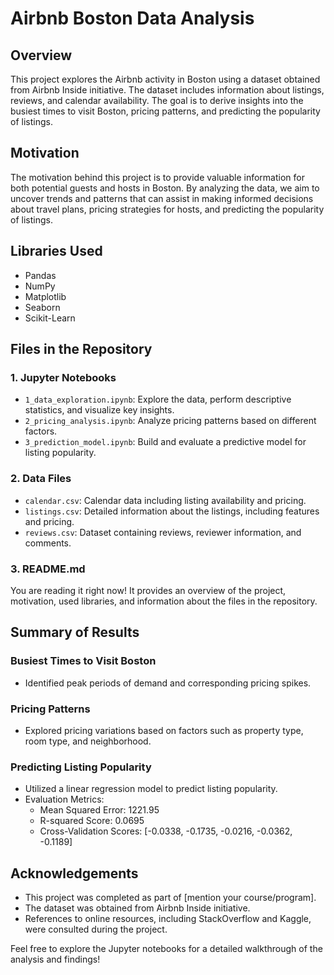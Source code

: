 # Airbnb Boston Data Analysis

## Overview
This project explores the Airbnb activity in Boston using a dataset obtained from Airbnb Inside initiative. The dataset includes information about listings, reviews, and calendar availability. The goal is to derive insights into the busiest times to visit Boston, pricing patterns, and predicting the popularity of listings.

## Motivation
The motivation behind this project is to provide valuable information for both potential guests and hosts in Boston. By analyzing the data, we aim to uncover trends and patterns that can assist in making informed decisions about travel plans, pricing strategies for hosts, and predicting the popularity of listings.

## Libraries Used
- Pandas
- NumPy
- Matplotlib
- Seaborn
- Scikit-Learn

## Files in the Repository

### 1. Jupyter Notebooks
- `1_data_exploration.ipynb`: Explore the data, perform descriptive statistics, and visualize key insights.
- `2_pricing_analysis.ipynb`: Analyze pricing patterns based on different factors.
- `3_prediction_model.ipynb`: Build and evaluate a predictive model for listing popularity.

### 2. Data Files
- `calendar.csv`: Calendar data including listing availability and pricing.
- `listings.csv`: Detailed information about the listings, including features and pricing.
- `reviews.csv`: Dataset containing reviews, reviewer information, and comments.

### 3. README.md
You are reading it right now! It provides an overview of the project, motivation, used libraries, and information about the files in the repository.

## Summary of Results

### Busiest Times to Visit Boston
- Identified peak periods of demand and corresponding pricing spikes.

### Pricing Patterns
- Explored pricing variations based on factors such as property type, room type, and neighborhood.

### Predicting Listing Popularity
- Utilized a linear regression model to predict listing popularity.
- Evaluation Metrics:
  - Mean Squared Error: 1221.95
  - R-squared Score: 0.0695
  - Cross-Validation Scores: [-0.0338, -0.1735, -0.0216, -0.0362, -0.1189]

## Acknowledgements
- This project was completed as part of [mention your course/program].
- The dataset was obtained from Airbnb Inside initiative.
- References to online resources, including StackOverflow and Kaggle, were consulted during the project.

Feel free to explore the Jupyter notebooks for a detailed walkthrough of the analysis and findings!

